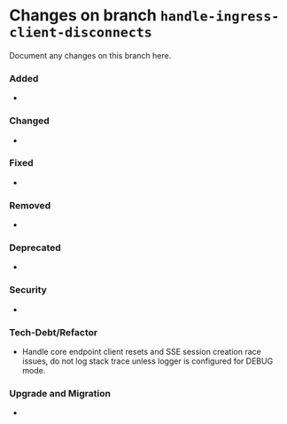 # Changes on branch `handle-ingress-client-disconnects`
Document any changes on this branch here.
### Added
- 

### Changed
- 

### Fixed
- 

### Removed
- 

### Deprecated
- 

### Security
- 

### Tech-Debt/Refactor
- Handle core endpoint client resets and SSE session creation race issues, do not log stack trace unless logger is configured for DEBUG mode. 

### Upgrade and Migration
- 

